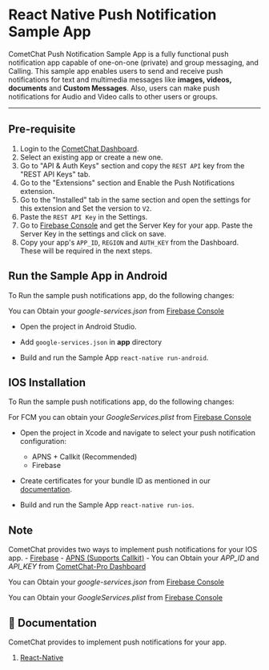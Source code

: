 # React Native Push Notification Sample App

CometChat Push Notification Sample App is a fully functional push notification app capable of one-on-one (private) and group messaging, and Calling. This sample app enables users to send and receive push notifications for text and multimedia messages like **images, videos, documents** and **Custom Messages**. Also, users can make push notifications for Audio and Video calls to other users or groups.

<hr>

## Pre-requisite
1. Login to the <a href="https://app.cometchat.io/" target="_blank">CometChat Dashboard</a>.
2. Select an existing app or create a new one.
3. Go to "API & Auth Keys" section and copy the `REST API` key from the "REST API Keys" tab.
4. Go to the "Extensions" section and Enable the Push Notifications extension.
5. Go to the "Installed" tab in the same section and open the settings for this extension and Set the version to `V2`.
6. Paste the `REST API Key` in the Settings.
7. Go to <a href="https://console.firebase.google.com/" target="_blank">Firebase Console</a> and get the Server Key for your app. Paste the Server Key in the settings and click on save.
8. Copy your app's `APP_ID`, `REGION` and `AUTH_KEY` from the Dashboard. These will be required in the next steps.

## Run the Sample App in Android

 To Run the sample push notifications app, do the following changes:

   You can Obtain your  *google-services.json* from [Firebase Console](https://console.firebase.google.com/)

   - Open the project in Android Studio.
   
   - Add `google-services.json` in **app** directory

   - Build and run the Sample App `react-native run-android`.

## IOS Installation 
  
  To Run the sample push notifications app, do the following changes:
  
  For FCM you can obtain your  *GoogleServices.plist* from [Firebase Console](https://console.firebase.google.com/)
  
  - Open the project in Xcode and navigate to select your push notification configuration:
      - APNS + Callkit (Recommended)
      - Firebase
        
  - Create certificates for your bundle ID as mentioned in our [documentation](https://prodocs.cometchat.com/docs/ios-extensions-enhanced-push-notification).
    
  - Build and run the Sample App `react-native run-ios`.
  
## Note
   CometChat provides two ways to implement push notifications for your IOS app. 
      - [Firebase](https://prodocs.cometchat.com/docs/ios-extensions-enhanced-push-notification)
      - [APNS (Supports Callkit)](https://prodocs.cometchat.com/docs/ios-extensions-enhanced-push-notification-apns)
      - 
   You can Obtain your  *APP_ID* and *API_KEY* from [CometChat-Pro Dashboard](https://app.cometchat.com/)

   You can Obtain your  *google-services.json* from [Firebase Console](https://console.firebase.google.com/)

   You can Obtain your  *GoogleServices.plist* from [Firebase Console](https://console.firebase.google.com/)

   
      
## 📝 Documentation

CometChat provides to implement push notifications for your app.

 1. [React-Native](https://prodocs.cometchat.com/docs/react-native-extensions-enhanced-push-notification)

